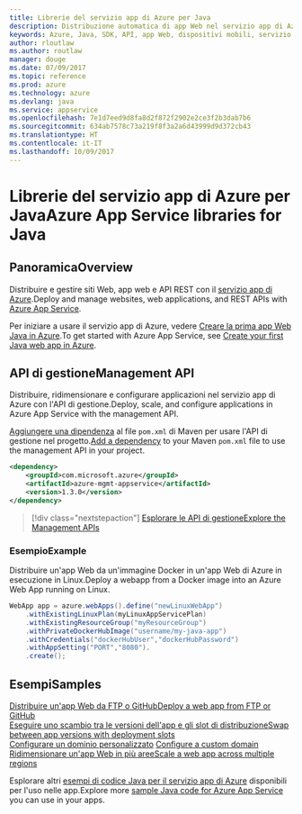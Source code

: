 ```yaml
---
title: Librerie del servizio app di Azure per Java
description: Distribuzione automatica di app Web nel servizio app di Azure con le API di gestione di Azure.
keywords: Azure, Java, SDK, API, app Web, dispositivi mobili, servizio app
author: rloutlaw
ms.author: routlaw
manager: douge
ms.date: 07/09/2017
ms.topic: reference
ms.prod: azure
ms.technology: azure
ms.devlang: java
ms.service: appservice
ms.openlocfilehash: 7e1d7eed9d8fa8d2f872f2902e2ce3f2b3dab7b6
ms.sourcegitcommit: 634ab7578c73a219f8f3a2a6d43999d9d372cb43
ms.translationtype: HT
ms.contentlocale: it-IT
ms.lasthandoff: 10/09/2017
---
```

# <a name="azure-app-service-libraries-for-java"></a><span data-ttu-id="e342c-104">Librerie del servizio app di Azure per Java</span><span class="sxs-lookup"><span data-stu-id="e342c-104">Azure App Service libraries for Java</span></span>

## <a name="overview"></a><span data-ttu-id="e342c-105">Panoramica</span><span class="sxs-lookup"><span data-stu-id="e342c-105">Overview</span></span>

<span data-ttu-id="e342c-106">Distribuire e gestire siti Web, app web e API REST con il [servizio app di Azure](/azure/app-service).</span><span class="sxs-lookup"><span data-stu-id="e342c-106">Deploy and manage websites, web applications, and REST APIs with [Azure App Service](/azure/app-service).</span></span>

<span data-ttu-id="e342c-107">Per iniziare a usare il servizio app di Azure, vedere [Creare la prima app Web Java in Azure](/azure/app-service-web/app-service-web-get-started-java).</span><span class="sxs-lookup"><span data-stu-id="e342c-107">To get started with Azure App Service, see [Create your first Java web app in Azure](/azure/app-service-web/app-service-web-get-started-java).</span></span>

## <a name="management-api"></a><span data-ttu-id="e342c-108">API di gestione</span><span class="sxs-lookup"><span data-stu-id="e342c-108">Management API</span></span>

<span data-ttu-id="e342c-109">Distribuire, ridimensionare e configurare applicazioni nel servizio app di Azure con l'API di gestione.</span><span class="sxs-lookup"><span data-stu-id="e342c-109">Deploy, scale, and configure applications in Azure App Service with the management API.</span></span>

<span data-ttu-id="e342c-110">[Aggiungere una dipendenza](https://maven.apache.org/guides/getting-started/index.html#How_do_I_use_external_dependencies) al file `pom.xml` di Maven per usare l'API di gestione nel progetto.</span><span class="sxs-lookup"><span data-stu-id="e342c-110">[Add a dependency](https://maven.apache.org/guides/getting-started/index.html#How_do_I_use_external_dependencies) to your Maven `pom.xml` file to use the management API in your project.</span></span>

```XML
<dependency>
    <groupId>com.microsoft.azure</groupId>
    <artifactId>azure-mgmt-appservice</artifactId>
    <version>1.3.0</version>
</dependency>
```   

> [!div class="nextstepaction"]
> [<span data-ttu-id="e342c-111">Esplorare le API di gestione</span><span class="sxs-lookup"><span data-stu-id="e342c-111">Explore the Management APIs</span></span>](/java/api/overview/azure)

### <a name="example"></a><span data-ttu-id="e342c-112">Esempio</span><span class="sxs-lookup"><span data-stu-id="e342c-112">Example</span></span>

<span data-ttu-id="e342c-113">Distribuire un'app Web da un'immagine Docker in un'app Web di Azure in esecuzione in Linux.</span><span class="sxs-lookup"><span data-stu-id="e342c-113">Deploy a webapp from a Docker image into an Azure Web App running on Linux.</span></span>

```java
WebApp app = azure.webApps().define("newLinuxWebApp")
    .withExistingLinuxPlan(myLinuxAppServicePlan)
    .withExistingResourceGroup("myResourceGroup")
    .withPrivateDockerHubImage("username/my-java-app")
    .withCredentials("dockerHubUser","dockerHubPassword")
    .withAppSetting("PORT","8080").
    .create();
```

## <a name="samples"></a><span data-ttu-id="e342c-114">Esempi</span><span class="sxs-lookup"><span data-stu-id="e342c-114">Samples</span></span>

<span data-ttu-id="e342c-115">[Distribuire un'app Web da FTP o GitHub][1]</span><span class="sxs-lookup"><span data-stu-id="e342c-115">[Deploy a web app from FTP or GitHub][1]</span></span>  
<span data-ttu-id="e342c-116">[Eseguire uno scambio tra le versioni dell'app e gli slot di distribuzione][2]</span><span class="sxs-lookup"><span data-stu-id="e342c-116">[Swap between app versions with deployment slots][2]</span></span>  
<span data-ttu-id="e342c-117">[Configurare un dominio personalizzato][3] </span><span class="sxs-lookup"><span data-stu-id="e342c-117">[Configure a custom domain][3] </span></span>  
<span data-ttu-id="e342c-118">[Ridimensionare un'app Web in più aree][4]</span><span class="sxs-lookup"><span data-stu-id="e342c-118">[Scale a web app across multiple regions][4]</span></span>   

<span data-ttu-id="e342c-119">Esplorare altri [esempi di codice Java per il servizio app di Azure](https://azure.microsoft.com/resources/samples/?platform=java&term=appservice) disponibili per l'uso nelle app.</span><span class="sxs-lookup"><span data-stu-id="e342c-119">Explore more [sample Java code for Azure App Service](https://azure.microsoft.com/resources/samples/?platform=java&term=appservice) you can use in your apps.</span></span>

[1]: ../docs-ref-conceptual/java-sdk-configure-webapp-sources.md
[2]: https://azure.microsoft.com/resources/samples/app-service-java-manage-staging-and-production-slots-for-web-apps/
[3]: https://azure.microsoft.com/resources/samples/app-service-java-manage-web-apps-with-custom-domains/
[4]: https://azure.microsoft.com/resources/samples/app-service-java-scale-web-apps-on-linux/
